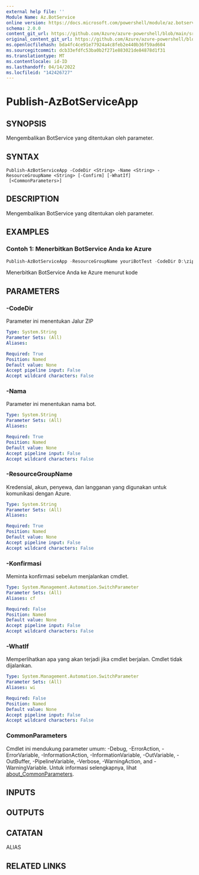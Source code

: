```yaml
---
external help file: ''
Module Name: Az.BotService
online version: https://docs.microsoft.com/powershell/module/az.botservice/publish-azbotserviceapp
schema: 2.0.0
content_git_url: https://github.com/Azure/azure-powershell/blob/main/src/BotService/help/Publish-AzBotServiceApp.md
original_content_git_url: https://github.com/Azure/azure-powershell/blob/main/src/BotService/help/Publish-AzBotServiceApp.md
ms.openlocfilehash: bda4fc4ce91e77924a4c8feb2e440b36f59ad604
ms.sourcegitcommit: dcb33efdfc53ba0b2f271e883021de84878d1f31
ms.translationtype: MT
ms.contentlocale: id-ID
ms.lasthandoff: 04/14/2022
ms.locfileid: "142426727"
---
```

# Publish-AzBotServiceApp

## SYNOPSIS
Mengembalikan BotService yang ditentukan oleh parameter.

## SYNTAX

```
Publish-AzBotServiceApp -CodeDir <String> -Name <String> -ResourceGroupName <String> [-Confirm] [-WhatIf]
 [<CommonParameters>]
```

## DESCRIPTION
Mengembalikan BotService yang ditentukan oleh parameter.

## EXAMPLES

### Contoh 1: Menerbitkan BotService Anda ke Azure
```powershell
Publish-AzBotServiceApp -ResourceGroupName youriBotTest -CodeDir D:\zips\MyEchoBot -Name youriechobottest

```

Menerbitkan BotService Anda ke Azure menurut kode

## PARAMETERS

### -CodeDir
Parameter ini menentukan Jalur ZIP

```yaml
Type: System.String
Parameter Sets: (All)
Aliases:

Required: True
Position: Named
Default value: None
Accept pipeline input: False
Accept wildcard characters: False
```

### -Nama
Parameter ini menentukan nama bot.

```yaml
Type: System.String
Parameter Sets: (All)
Aliases:

Required: True
Position: Named
Default value: None
Accept pipeline input: False
Accept wildcard characters: False
```

### -ResourceGroupName
Kredensial, akun, penyewa, dan langganan yang digunakan untuk komunikasi dengan Azure.

```yaml
Type: System.String
Parameter Sets: (All)
Aliases:

Required: True
Position: Named
Default value: None
Accept pipeline input: False
Accept wildcard characters: False
```

### -Konfirmasi
Meminta konfirmasi sebelum menjalankan cmdlet.

```yaml
Type: System.Management.Automation.SwitchParameter
Parameter Sets: (All)
Aliases: cf

Required: False
Position: Named
Default value: None
Accept pipeline input: False
Accept wildcard characters: False
```

### -WhatIf
Memperlihatkan apa yang akan terjadi jika cmdlet berjalan.
Cmdlet tidak dijalankan.

```yaml
Type: System.Management.Automation.SwitchParameter
Parameter Sets: (All)
Aliases: wi

Required: False
Position: Named
Default value: None
Accept pipeline input: False
Accept wildcard characters: False
```

### CommonParameters
Cmdlet ini mendukung parameter umum: -Debug, -ErrorAction, -ErrorVariable, -InformationAction, -InformationVariable, -OutVariable, -OutBuffer, -PipelineVariable, -Verbose, -WarningAction, and -WarningVariable. Untuk informasi selengkapnya, lihat [about_CommonParameters](http://go.microsoft.com/fwlink/?LinkID=113216).

## INPUTS

## OUTPUTS

## CATATAN

ALIAS

## RELATED LINKS

